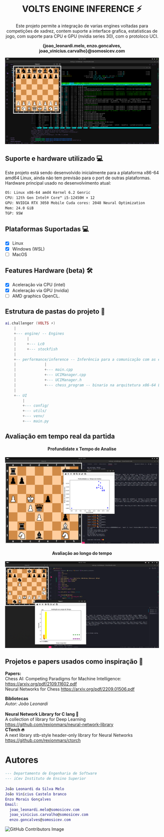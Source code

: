 <div align="center">
  <h1>VOLTS ENGINE INFERENCE ⚡️</h1>
  Este projeto permite a integração de varias engines voltadas para competições de xadrez, contem suporte a interface grafica, estatisticas de jogo, com suporte para CPU e GPU (nvidia series 30), com o protoloco UCI.<br>
  <p><strong>{joao_leonardi.melo, enzo.goncalves, joao_vinicius.carvalho}@somosicev.com</strong></p>
  <img src="images/Screenshot from 2023-11-18 23-50-22.png" alt="Snake logo">
</div>

## Suporte e hardware utilizado 💻
Este projeto está sendo desenvolvido inicialmente para a plataforma x86-64 amd64 Linux, ainda não tem previsão para o port de outras plataformas.<br>
Hardware principal usado no desenvolvimento atual:<br>
```sh
OS: Linux x86-64 amd4 Kernel 6.2 Genric
CPU: 12th Gen Intel® Core™ i5-12450H × 12
GPU: NVIDIA RTX 3050 Mobile Cuda cores: 2048 Neural Optimization
Mem: 24.0 GiB
TGP: 95W
```
## Plataformas Suportadas 💻
- [X] Linux
- [X] Windows (WSL)
- [ ] MacOS

## Features Hardware (beta) 🛠
- [x] Aceleração via CPU (intel)
- [x] Aceleração via GPU (nvidia)
- [ ] AMD graphics OpenCL.

## Estrutura de pastas do projeto 📂
```lua
ai.challenger (VOLTS ⚡️)
    |
    +--- engine/ -- Engines
    |     |
    |     +--- Lc0
    |     +--- stockfish
    |
    +-- performance/inference -- Inferência para a comunicação com as engines.
    |             |
    |             +--- main.cpp
    |             +--- UCIManager.cpp
    |             +--- UCIManager.h
    |             +--- chess_program -- binario na arquitetura x86-64 Linux contem a inferencia ao protocolo UCI.
    |
    +-- UI
        |
        +--- config/
        +--- utils/
        +--- venv/
        +--- main.py
```
<!--
## Instalção dos algoritmos
*OBS: make -j12 somente para processadores com 12 nucleos, se o seu tiver menos ou mais nucleos, use conforme o necessario*<br>
**Instalação do Stockfish 🐟**
```sh
git clone https://github.com/official-stockfish/Stockfish.git
cd Stockfish
make -j12 profile-build ARCH=x86-64-avx2
```

**Instalação do Leela Chess Zero Linux ubuntu 😈**

Documentação complete: https://github.com/LeelaChessZero/lc0

Instalar o backend:
   - Se você deseja usar placas de vídeo NVidia, instale o CUDA e cuDNN.
   - Se você deseja usar placas de vídeo AMD, instale o OpenCL.

Entre no diretorio lc0/<br>
Execute ./build.sh<br>
O binariyo `lc0` (x84_64 Linux) estará no diretório lc0/build/release/<br>
Descompacte uma rede neural no mesmo diretório do binário. https://lczero.org/play/networks/bestnets/

Se desejar compilar com um compilador diferente, passe as variáveis de ambiente CC e CXX:
```sh
CC=clang-6.0 CXX=clang++-6.0 ./build.sh
```
-->
## Avaliação em tempo real da partida

<div align="center">
  <h4>Profundidate x Tempo de Analise</h4>
  <img src="images/Screenshot from 2023-11-20 10-49-08.png" alt="Snake logo">
  <h4>Avaliação ao longo do tempo</h4>
  <img src="images/Screenshot from 2023-11-20 14-46-31.png" alt="Snake logo">
</div>

## Projetos e papers usados como inspiração 📄
**Papers:**<br>
Chess AI: Competing Paradigms for Machine Intelligence:
https://arxiv.org/pdf/2109.11602.pdf<br>
Neural Networks for Chess
https://arxiv.org/pdf/2209.01506.pdf

**Bibliotecas**<br>
*Autor: João Leonardi*<br>
<br>**Neural Network Library for C lang 🧠**<br>
A collection of library for Deep Learning
https://github.com/rexionmars/neural-network-library
<br>**CTorch 🔥**<br>
A next library stb-style header-only library for Neural Networks
https://github.com/rexionmars/ctorch

# Autores
```lua
--- Departamento de Engenharia de Software
--- iCev Instituto de Ensino Superior

João Leonardi da Silva Melo
João Vinícius Castelo branco
Enzo Morais Gonçalves
Email:
  joao_leonardi.melo@somosicev.com
  joao_vinicius.carvalho@somosicev.com
  enzo.goncalves@somosicev.com
```

![GitHub Contributors Image](https://contrib.rocks/image?repo=rexionmars/ai.challenger)
